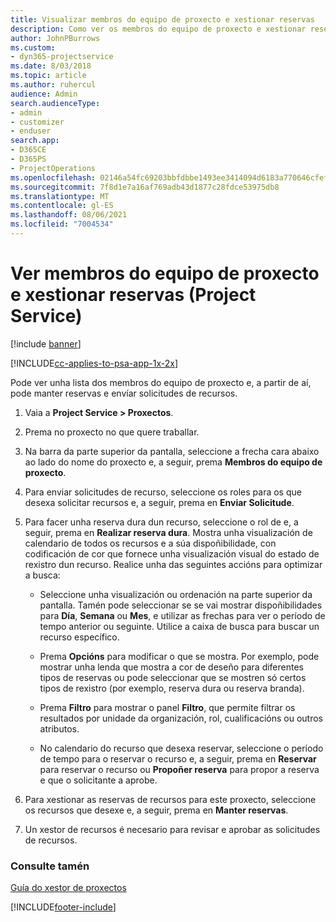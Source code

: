 ```yaml
---
title: Visualizar membros do equipo de proxecto e xestionar reservas
description: Como ver os membros do equipo de proxecto e xestionar reservas en Project Service
author: JohnPBurrows
ms.custom:
- dyn365-projectservice
ms.date: 8/03/2018
ms.topic: article
ms.author: ruhercul
audience: Admin
search.audienceType:
- admin
- customizer
- enduser
search.app:
- D365CE
- D365PS
- ProjectOperations
ms.openlocfilehash: 02146a54fc69203bbfdbbe1493ee3414094d6183a770646cfefd908ea34e8f8f
ms.sourcegitcommit: 7f8d1e7a16af769adb43d1877c28fdce53975db8
ms.translationtype: MT
ms.contentlocale: gl-ES
ms.lasthandoff: 08/06/2021
ms.locfileid: "7004534"
---
```

# <a name="view-project-team-members-and-manage-bookings-project-service"></a>Ver membros do equipo de proxecto e xestionar reservas (Project Service)

[!include [banner](../includes/psa-now-project-operations.md)]

[!INCLUDE[cc-applies-to-psa-app-1x-2x](../includes/cc-applies-to-psa-app-1x-2x.md)]

Pode ver unha lista dos membros do equipo de proxecto e, a partir de aí, pode manter reservas e envíar solicitudes de recursos.  
  
1.  Vaia a **Project Service > Proxectos**.  
  
2.  Prema no proxecto no que quere traballar.  
  
3.  Na barra da parte superior da pantalla, seleccione a frecha cara abaixo ao lado do nome do proxecto e, a seguir, prema **Membros do equipo de proxecto**.  
  
4.  Para enviar solicitudes de recurso, seleccione os roles para os que desexa solicitar recursos e, a seguir, prema en **Enviar Solicitude**.  
  
5.  Para facer unha reserva dura dun recurso, seleccione o rol de e, a seguir, prema en **Realizar reserva dura**. Mostra unha visualización de calendario de todos os recursos e a súa dispoñibilidade, con codificación de cor que fornece unha visualización visual do estado de rexistro dun recurso. Realice unha das seguintes accións para optimizar a busca:  
  
    -   Seleccione unha visualización ou ordenación na parte superior da pantalla. Tamén pode seleccionar se se vai mostrar dispoñibilidades para **Día**, **Semana** ou **Mes**, e utilizar as frechas para ver o período de tempo anterior ou seguinte. Utilice a caixa de busca para buscar un recurso específico.  
  
    -   Prema **Opcións** para modificar o que se mostra. Por exemplo, pode mostrar unha lenda que mostra a cor de deseño para diferentes tipos de reservas ou pode seleccionar que se mostren só certos tipos de rexistro (por exemplo, reserva dura ou reserva branda).  
  
    -   Prema **Filtro** para mostrar o panel **Filtro**, que permite filtrar os resultados por unidade da organización, rol, cualificacións ou outros atributos.  
  
    -   No calendario do recurso que desexa reservar, seleccione o período de tempo para o reservar o recurso e, a seguir, prema en **Reservar** para reservar o recurso ou **Propoñer reserva** para propor a reserva e que o solicitante a aprobe.  
  
6.  Para xestionar as reservas de recursos para este proxecto, seleccione os recursos que desexe e, a seguir, prema en **Manter reservas**.  
  
7.  Un xestor de recursos é necesario para revisar e aprobar as solicitudes de recursos.  
  
### <a name="see-also"></a>Consulte tamén  
 [Guía do xestor de proxectos](../psa/project-manager-guide.md)


[!INCLUDE[footer-include](../includes/footer-banner.md)]